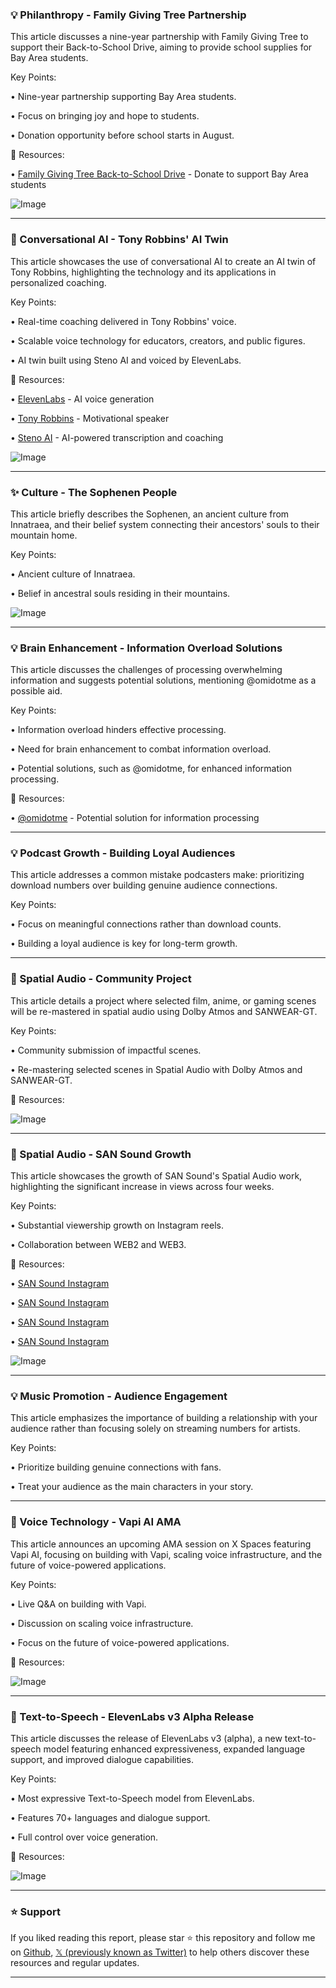 ### 💡 Philanthropy - Family Giving Tree Partnership

This article discusses a nine-year partnership with Family Giving Tree to support their Back-to-School Drive, aiming to provide school supplies for Bay Area students.

Key Points:

• Nine-year partnership supporting Bay Area students.


• Focus on bringing joy and hope to students.


• Donation opportunity before school starts in August.


🔗 Resources:

• [Family Giving Tree Back-to-School Drive](https://hubs.ly/Q03wyNLP0) - Donate to support Bay Area students


![Image](https://pbs.twimg.com/media/GvgagdxX0AAzLHH?format=png&name=small)


---

### 🤖 Conversational AI - Tony Robbins' AI Twin

This article showcases the use of conversational AI to create an AI twin of Tony Robbins, highlighting the technology and its applications in personalized coaching.

Key Points:

• Real-time coaching delivered in Tony Robbins' voice.


• Scalable voice technology for educators, creators, and public figures.


• AI twin built using Steno AI and voiced by ElevenLabs.



🔗 Resources:

• [ElevenLabs](https://x.com/elevenlabsio) -  AI voice generation


• [Tony Robbins](https://x.com/TonyRobbins) -  Motivational speaker


• [Steno AI](https://x.com/Steno_ai) -  AI-powered transcription and coaching


![Image](https://pbs.twimg.com/amplify_video_thumb/1943322223214755841/img/f7rlXRxz_7Dnh-F4.jpg)


---

### ✨ Culture - The Sophenen People

This article briefly describes the Sophenen, an ancient culture from Innatraea, and their belief system connecting their ancestors' souls to their mountain home.

Key Points:

• Ancient culture of Innatraea.


• Belief in ancestral souls residing in their mountains.



![Image](https://pbs.twimg.com/media/GvWF2QqXQAA8O2e?format=jpg&name=900x900)


---

### 💡 Brain Enhancement - Information Overload Solutions

This article discusses the challenges of processing overwhelming information and suggests potential solutions, mentioning @omidotme as a possible aid.

Key Points:

• Information overload hinders effective processing.


• Need for brain enhancement to combat information overload.


• Potential solutions, such as @omidotme, for enhanced information processing.



🔗 Resources:

• [@omidotme](https://x.com/omidotme) -  Potential solution for information processing


---

### 💡 Podcast Growth - Building Loyal Audiences

This article addresses a common mistake podcasters make: prioritizing download numbers over building genuine audience connections.

Key Points:

• Focus on meaningful connections rather than download counts.


• Building a loyal audience is key for long-term growth.



---

### 🚀 Spatial Audio - Community Project

This article details a project where selected film, anime, or gaming scenes will be re-mastered in spatial audio using Dolby Atmos and SANWEAR-GT.

Key Points:

• Community submission of impactful scenes.


• Re-mastering selected scenes in Spatial Audio with Dolby Atmos and SANWEAR-GT.



🔗 Resources:


![Image](https://pbs.twimg.com/media/GuyDfgFXoAA0GKr?format=jpg&name=small)


---

### 🚀 Spatial Audio - SAN Sound Growth

This article showcases the growth of SAN Sound's Spatial Audio work, highlighting the significant increase in views across four weeks.


Key Points:

• Substantial viewership growth on Instagram reels.


• Collaboration between WEB2 and WEB3.


🔗 Resources:

• [SAN Sound Instagram](https://instagram.com/reel/DKsKmaMuxlj/?igsh=d3hwMHp6YWVwdmU1…)


• [SAN Sound Instagram](https://instagram.com/reel/DLSzlU6xnmD/?igsh=Nmc2a29laXYxbnI1…)


• [SAN Sound Instagram](https://instagram.com/reel/DLA0eDRThFX/?igsh=MW5qZ3QyZzk0cnFrMQ==…)


• [SAN Sound Instagram](https://instagram.com/reel/DLk1QOnRGTh/?igsh=cnl5dzhrZzV5Zjhk…)


![Image](https://pbs.twimg.com/media/GvCvBX3XEAAEwhp?format=jpg&name=medium)


---

### 💡 Music Promotion - Audience Engagement

This article emphasizes the importance of building a relationship with your audience rather than focusing solely on streaming numbers for artists.

Key Points:

•  Prioritize building genuine connections with fans.


• Treat your audience as the main characters in your story.



---

### 🚀 Voice Technology - Vapi AI AMA

This article announces an upcoming AMA session on X Spaces featuring Vapi AI, focusing on building with Vapi, scaling voice infrastructure, and the future of voice-powered applications.

Key Points:

• Live Q&A on building with Vapi.


• Discussion on scaling voice infrastructure.


• Focus on the future of voice-powered applications.



🔗 Resources:


![Image](https://pbs.twimg.com/media/Gu4HtCQXkAA2fPD?format=png&name=small)


---

### 🚀 Text-to-Speech - ElevenLabs v3 Alpha Release

This article discusses the release of ElevenLabs v3 (alpha), a new text-to-speech model featuring enhanced expressiveness, expanded language support, and improved dialogue capabilities.

Key Points:

• Most expressive Text-to-Speech model from ElevenLabs.


• Features 70+ languages and dialogue support.


•  Full control over voice generation.



🔗 Resources:


![Image](https://pbs.twimg.com/media/Gux1samWMAANlgg?format=jpg&name=small)


---

### ⭐️ Support

If you liked reading this report, please star ⭐️ this repository and follow me on [Github](https://github.com/Drix10), [𝕏 (previously known as Twitter)](https://x.com/DRIX_10_) to help others discover these resources and regular updates.

---